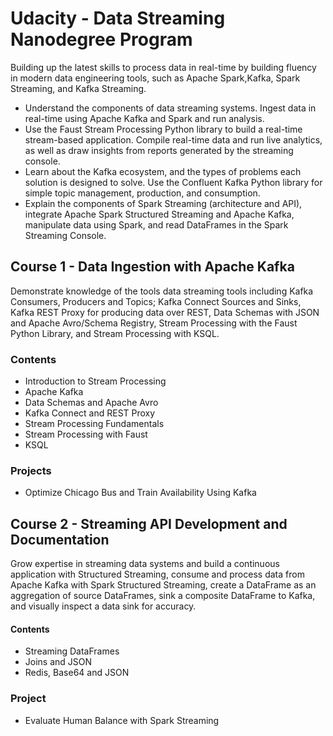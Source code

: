 # Udacity - Data Streaming Nanodegree Program

Building up the latest skills to process data in real-time by building fluency in modern data engineering tools, such as Apache Spark,Kafka, Spark Streaming, and Kafka Streaming.

* Understand the components of data streaming systems. Ingest data in real-time using Apache Kafka and Spark and run analysis.
* Use the Faust Stream Processing Python library to build a real-time stream-based application. Compile real-time data and run live analytics, as well as draw insights from reports generated by the streaming console.
* Learn about the Kafka ecosystem, and the types of problems each solution is designed to solve. Use the Confluent Kafka Python library for simple topic management, production, and consumption.
* Explain the components of Spark Streaming (architecture and API), integrate Apache Spark Structured Streaming and Apache Kafka, manipulate data using Spark, and read DataFrames in the Spark Streaming Console.


## Course 1 - Data Ingestion with Apache Kafka 
Demonstrate knowledge of the tools data streaming tools including Kafka Consumers, Producers and Topics; Kafka Connect Sources and Sinks, Kafka REST Proxy for producing data over REST, Data Schemas with JSON and Apache Avro/Schema Registry, Stream Processing with the Faust Python Library, and Stream Processing with KSQL.

### Contents
* Introduction to Stream Processing
* Apache Kafka
* Data Schemas and Apache Avro
* Kafka Connect and REST Proxy
* Stream Processing Fundamentals
* Stream Processing with Faust
* KSQL

### Projects
* Optimize Chicago Bus and Train Availability Using Kafka


## Course 2 - Streaming API Development and Documentation
Grow expertise in streaming data systems and build a continuous application with Structured Streaming, consume and process data from Apache Kafka with Spark Structured Streaming, create a DataFrame as an aggregation of source DataFrames, sink a composite DataFrame to Kafka, and visually inspect a data sink for accuracy.

#### Contents
* Streaming DataFrames
* Joins and JSON
* Redis, Base64 and JSON

### Project
* Evaluate Human Balance with Spark Streaming


